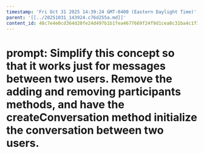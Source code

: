 ```yaml
---
timestamp: 'Fri Oct 31 2025 14:39:24 GMT-0400 (Eastern Daylight Time)'
parent: '[[../20251031_143924.c76d255a.md]]'
content_id: 48c7e4e0cd364d20fe24d497b1b1fea4677669f24f9d1cea0c31ba4c1f1aefd2
---
```


# prompt: Simplify this concept so that it works just for messages between two users.  Remove the adding and removing participants methods, and have the createConversation method initialize the conversation between two users.
